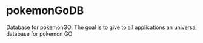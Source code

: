# pokemonGoDB
Database for pokemonGO. The goal is to give to all applications an universal database for pokemon GO
